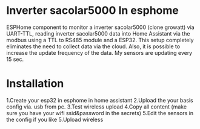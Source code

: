 # Inverter sacolar5000 In esphome
ESPHome component to monitor a inverter sacolar5000 (clone growatt) via UART-TTL, reading inverter sacolar5000 data into Home Assistant via the modbus using a TTL to RS485 module and a ESP32. This setup completely eliminates the need to collect data via the cloud. Also, it is possible to increase the update frequency of the data. My sensors are updating every 15 sec.
# Installation
1.Create your esp32 in esphome in home assistant
2.Upload the your basis config via. usb from pc.
3.Test wireless upload
4.Copy all content (make sure you have your wifi ssid&password in the secrets)
5.Edit the sensors in the config if you like
5.Upload wireless
